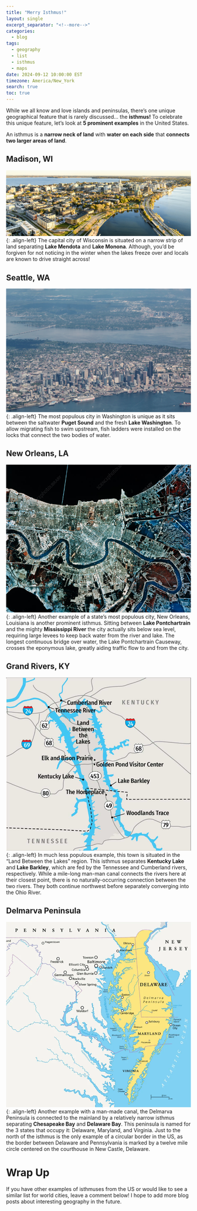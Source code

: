 ```yaml
---
title: "Merry Isthmus!"
layout: single
excerpt_separator: "<!--more-->"
categories:
  - blog
tags:
  - geography
  - list
  - isthmus
  - maps
date: 2024-09-12 10:00:00 EST
timezone: America/New_York
search: true
toc: true
---
```


While we all know and love islands and peninsulas, there’s one unique geographical feature that is rarely discussed… the **isthmus!** To celebrate this unique feature, let’s look at **5 prominent examples** in the United States.

An isthmus is a **narrow neck of land** with **water on each side** that **connects two larger areas of land**.

## Madison, WI
![styled-image](/assets/images/isthmus_madison.jpeg "This is some hover text"){: .align-left}
The capital city of Wisconsin is situated on a narrow strip of land separating **Lake Mendota** and **Lake Monona**. Although, you’d be forgiven for not noticing in the winter when the lakes freeze over and locals are known to drive straight across!

## Seattle, WA
![styled-image](/assets/images/isthmus_seattle.jpg "This is some hover text"){: .align-left}
The most populous city in Washington is unique as it sits between the saltwater **Puget Sound** and the fresh **Lake Washington**. To allow migrating fish to swim upstream, fish ladders were installed on the locks that connect the two bodies of water.

## New Orleans, LA
![styled-image](/assets/images/isthmus_neworleans.jpeg "This is some hover text"){: .align-left}
Another example of a state’s most populous city, New Orleans, Louisiana is another prominent isthmus. Sitting between **Lake Pontchartrain** and the mighty **Mississippi River** the city actually sits below sea level, requiring large levees to keep back water from the river and lake. The longest continuous bridge over water, the Lake Pontchartrain Causeway, crosses the eponymous lake, greatly aiding traffic flow to and from the city.

## Grand Rivers, KY
![styled-image](/assets/images/isthmus_landbetweenthelakes.jpg "This is some hover text"){: .align-left}
In much less populous example, this town is situated in the “Land Between the Lakes” region. This isthmus separates **Kentucky Lake** and **Lake Barkley**, which are fed by the Tennessee and Cumberland rivers, respectively. While a mile-long man-man canal connects the rivers here at their closest point, there is no naturally-occurring connection between the two rivers. They both continue northwest before separately converging into the Ohio River.

## Delmarva Peninsula
![styled-image](/assets/images/isthmus_delmarva.webp "This is some hover text"){: .align-left}
Another example with a man-made canal, the Delmarva Peninsula is connected to the mainland by a relatively narrow isthmus separating **Chesapeake Bay** and **Delaware Bay**. This peninsula is named for the 3 states that occupy it: Delaware, Maryland, and Virginia. Just to the north of the isthmus is the only example of a circular border in the US, as the border between Delaware and Pennsylvania is marked by a twelve mile circle centered on the courthouse in New Castle, Delaware.

# Wrap Up
If you have other examples of isthmuses from the US or would like to see a similar list for world cities, leave a comment below! I hope to add more blog posts about interesting geography in the future.